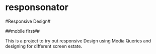 # responsonator

#Responsive Design#

##mobile first##

This is a project to try out responsive Design using Media Queries and designing for different screen estate.
